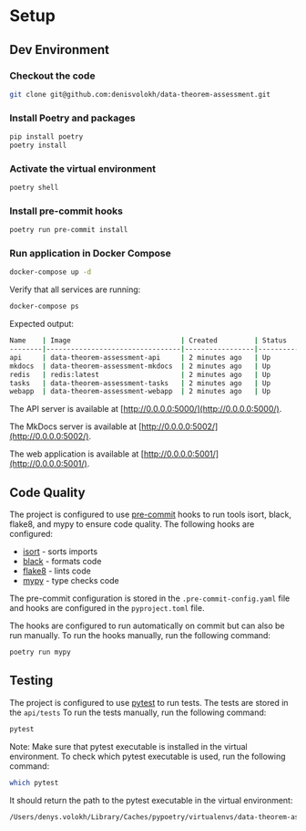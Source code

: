 # Setup

## Dev Environment

### Checkout the code

```bash
git clone git@github.com:denisvolokh/data-theorem-assessment.git
```

### Install Poetry and packages

```bash
pip install poetry
poetry install
```

### Activate the virtual environment

```bash
poetry shell
```

### Install pre-commit hooks

```bash
poetry run pre-commit install
```

### Run application in Docker Compose

```bash
docker-compose up -d
```

Verify that all services are running:

```bash
docker-compose ps
```

Expected output:

```bash
Name    | Image                           | Created         | Status     |    Ports               |
--------|---------------------------------|-----------------|------------|------------------------|
api     | data-theorem-assessment-api     | 2 minutes ago   | Up         | 0.0.0.0:5000->5000/tcp |
mkdocs  | data-theorem-assessment-mkdocs  | 2 minutes ago   | Up         | 0.0.0.0:5002->5002/tcp |
redis   | redis:latest                    | 2 minutes ago   | Up         | 0.0.0.0:6379->6379/tcp |
tasks   | data-theorem-assessment-tasks   | 2 minutes ago   | Up         |                        |
webapp  | data-theorem-assessment-webapp  | 2 minutes ago   | Up         | 0.0.0.0:5001->5001/tcp |
```

The API server is available at [http://0.0.0.0:5000/](http://0.0.0.0:5000/).

The MkDocs server is available at [http://0.0.0.0:5002/](http://0.0.0.0:5002/).

The web application is available at [http://0.0.0.0:5001/](http://0.0.0.0:5001/).


## Code Quality

The project is configured to use [pre-commit](https://pre-commit.com/) hooks to run tools isort, black, flake8, and mypy to ensure code quality. The following hooks are configured:

- [isort](https://pypi.org/project/isort/) - sorts imports
- [black](https://pypi.org/project/black/) - formats code
- [flake8](https://flake8.pycqa.org/en/latest/) - lints code
- [mypy](https://mypy.readthedocs.io/en/stable/) - type checks code

The pre-commit configuration is stored in the `.pre-commit-config.yaml` file and hooks are configured in the `pyproject.toml` file.

The hooks are configured to run automatically on commit but can also be run manually. To run the hooks manually, run the following command:

```bash
poetry run mypy
```

## Testing

The project is configured to use [pytest](https://docs.pytest.org/en/stable/) to run tests. The tests are stored in the `api/tests` To run the tests manually, run the following command:

```bash
pytest
```

Note: Make sure that pytest executable is installed in the virtual environment. To check which pytest executable is used, run the following command:

```bash
which pytest
```

It should return the path to the pytest executable in the virtual environment:

```bash
/Users/denys.volokh/Library/Caches/pypoetry/virtualenvs/data-theorem-assessment-oHUsPNxH-py3.10/bin/pytest
```